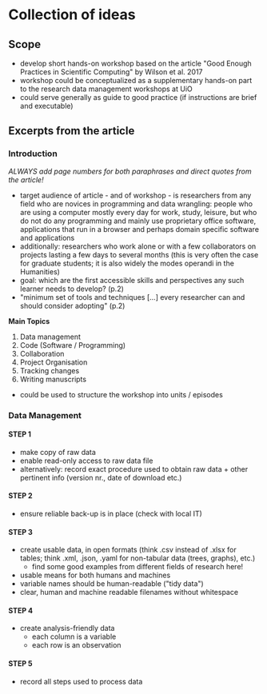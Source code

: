 # Collection of ideas

## Scope

- develop short hands-on workshop based on the article "Good Enough Practices in Scientific Computing" by Wilson et al. 2017
- workshop could be conceptualized as a supplementary hands-on part to the research data management workshops at UiO
- could serve generally as guide to good practice (if instructions are brief and executable)


## Excerpts from the article

### Introduction

*ALWAYS add page numbers for both paraphrases and direct quotes from the article!*
- target audience of article - and of workshop - is researchers from any field who are novices in programming and data wrangling: people who are using a computer mostly every day for work, study, leisure, but who do not do any programming and mainly use proprietary office software, applications that run in a browser and perhaps domain specific software and applications
- additionally: researchers who work alone or with a few collaborators on projects lasting a few days to several months (this is very often the case for graduate students; it is also widely the modes operandi in the Humanities)
- goal: which are the first accessible skills and perspectives any such learner needs to develop? (p.2)
- "minimum set of tools and techniques […] every researcher can and should consider adopting" (p.2)

**Main Topics**

1. Data management
2. Code (Software / Programming)
3. Collaboration
4. Project Organisation
5. Tracking changes
6. Writing manuscripts

- could be used to structure the workshop into units / episodes

### Data Management

#### STEP 1
- make copy of raw data
- enable read-only access to raw data file
- alternatively: record exact procedure used to obtain raw data + other pertinent info (version nr., date of download etc.)

#### STEP 2
- ensure reliable back-up is in place (check with local IT)

#### STEP 3
- create usable data, in open formats (think .csv instead of .xlsx for tables; think .xml, .json, .yaml for non-tabular data (trees, graphs), etc.)
  - find some good examples from different fields of research here!
- usable means for both humans and machines
- variable names should be human-readable ("tidy data")
- clear, human and machine readable filenames without whitespace

#### STEP 4
- create analysis-friendly data
  - each column is a variable
  - each row is an observation

#### STEP 5
- record all steps used to process data
